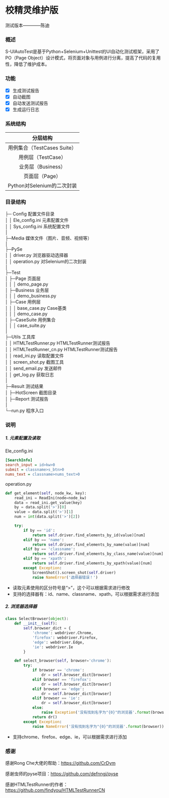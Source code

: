 # 校精灵维护版
测试版本————陈迪

### 概述

​	S-UIAutoTest是基于Python+Selenium+Unittest的UI自动化测试框架，采用了PO（Page Object）设计模式，将页面对象与用例进行分离，提高了代码的复用性，降低了维护成本。

### 功能

- [x] 生成测试报告
- [x] 自动截图
- [x] 自动发送测试报告
- [x] 生成运行日志

###  系统结构

|          分层结构           |
| :-------------------------: |
| 用例集合（TestCases Suite） |
|     用例层（TestCase）      |
|     业务层（Business）      |
|       页面层（Page）        |
| Python对Selenium的二次封装  |



### 目录结构

├─ Config  配置文件目录<br>│  │  Ele_config.ini  元素配置文件<br>│  │  Sys_config.ini  系统配置文件<br>│<br>├─Media  媒体文件（图片、音频、视频等）<br>│<br>├─PySe<br>│  │  driver.py  浏览器驱动选择器<br>
│  │  operation.py  对Selenium的二次封装<br>│<br>├─Test<br>│  ├─Page  页面层<br>│  │  │  demo_page.py<br>
│  ├─Business  业务层<br>│  │  │  demo_business.py<br>
│  ├─Case  用例层<br>│  │  │  base_case.py  Case基类<br>│  │  │ demo_case.py<br>
│  ├─CaseSuite  用例集合<br>│  │  │  case_suite.py<br>│<br>├─Utils  工具库<br>│  │ HTMLTestRunner.py  HTMLTestRunner测试报告<br>│  │ HTMLTestRunner_cn.py  HTMLTestRunner测试报告<br>│  │ read_ini.py  读取配置文件<br>│  │ screen_shot.py  截图工具<br>│  │ send_email.py  发送邮件<br>│  │ get_log.py  获取日志<br>│<br>├─Result  测试结果<br>│  ├─HotScreen  截图目录<br>│  ├─Report  测试报告<br>│<br>└─run.py  程序入口<br>

### 说明

##### 1. 元素配置及读取

Ele_config.ini

```ini
[SearchInfo]
search_input = id>kw>0
submit = classname>s_btn>0
nums_text = classname>nums_text>0
```
operation.py

```python
def get_element(self, node_kw, key):
    read_ini = ReadIni(node=node_kw)
    data = read_ini.get_value(key)
    by = data.split('>')[0]
    value = data.split('>')[1]
    num = int(data.split('>')[2])

    try:
        if by == 'id':
            return self.driver.find_elements_by_id(value)[num]
        elif by == 'name':
            return self.driver.find_elements_by_name(value)[num]
        elif by == 'classname':
            return self.driver.find_elements_by_class_name(value)[num]
        elif by == 'xpath':
            return self.driver.find_elements_by_xpath(value)[num]
        except Exception:
            ScreenShot().screen_shot(self.driver)
            raise NameError('选择器错误！')
```

+ 读取元素使用的区分符号是“>”，这个可以根据需求进行修改
+ 支持的选择器有：id、name、classname、xpath，可以根据需求进行添加

##### 2. 浏览器选择器

```python
class SelectBrowser(object):
    def __init__(self):
        self.browser_dict = {
            'chrome': webdriver.Chrome,
            'firefox': webdriver.Firefox,
            'edge': webdriver.Edge,
            'ie': webdriver.Ie
        }

    def select_browser(self, browser='chrome'):
        try:
            if browser == 'chrome':
                dr = self.browser_dict[browser]
            elif browser == 'firefox':
                dr = self.browser_dict[browser]
            elif browser == 'edge':
                dr = self.browser_dict[browser]
            elif browser == 'ie':
                dr = self.browser_dict[browser]
            else:
                raise Exception('没有找到名字为"{0}"的浏览器'.format(browser))
            return dr()
        except Exception:
            raise NameError('没有找到名字为"{0}"的浏览器'.format(browser))
```

+ 支持chrome、firefox、edge、ie，可以根据需求进行添加

### 感谢

感谢Rong Che大佬的帮助：<https://github.com/CrDym>

感谢虫师的pyse项目：<https://github.com/defnngj/pyse>

感谢HTMLTestRunner的作者：<https://github.com/findyou/HTMLTestRunnerCN>

